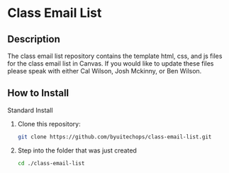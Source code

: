# Class Email List

## Description 
The class email list repository contains the template html, css, and js files for the class email list in Canvas. If you would like to
update these files please speak with either Cal Wilson, Josh Mckinny, or Ben Wilson.

## How to Install

Standard Install

1. Clone this repository:
    ```bash
    git clone https://github.com/byuitechops/class-email-list.git
    ```
1. Step into the folder that was just created 
    ```bash
    cd ./class-email-list
    ```